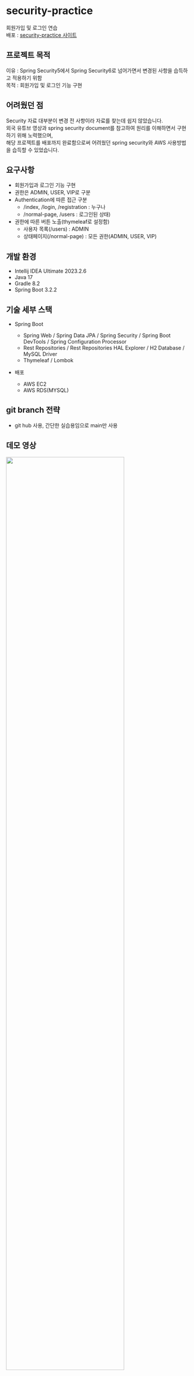 # security-practice
회원가입 및 로그인 연습  
배포 : [security-practice 사이트](http://ec2-43-203-199-47.ap-northeast-2.compute.amazonaws.com:8081/)
  
## 프로젝트 목적
이유 : Spring Security5에서 Spring Security6로 넘어가면서 변경된 사항을 습득하고 적용하기 위함  
목적 : 회원가입 및 로그인 기능 구현
   
## 어려웠던 점
Security 자료 대부분이 변경 전 사항이라 자료를 찾는데 쉽지 않았습니다.  
외국 유튜브 영상과 spring security document를 참고하여 원리를 이해하면서 구현하기 위해 노력했으며,  
해당 프로젝트를 배포까지 완료함으로써 어려웠던 spring security와 AWS 사용방법을 습득할 수 있었습니다.

## 요구사항
- 회원가입과 로그인 기능 구현
- 권한은 ADMIN, USER, VIP로 구분
- Authentication에 따른 접근 구분
   - /index, /login, /registration : 누구나
   - /normal-page, /users : 로그인된 상태)  
- 권한에 따른 버튼 노출(thymeleaf로 설정함)
  - 사용자 목록(/users) : ADMIN
  - 상태페이지(/normal-page) : 모든 권한(ADMIN, USER, VIP)

## 개발 환경
* Intellij IDEA Ultimate 2023.2.6
* Java 17
* Gradle 8.2
* Spring Boot 3.2.2
  
## 기술 세부 스택
- Spring Boot
  * Spring Web / Spring Data JPA / Spring Security / Spring Boot DevTools / Spring Configuration Processor
  * Rest Repositories / Rest Repositories HAL Explorer / H2 Database / MySQL Driver
  * Thymeleaf / Lombok

- 배포
  * AWS EC2
  * AWS RDS(MYSQL)

## git branch 전략
- git hub 사용, 간단한 실습용임으로 main만 사용

## 데모 영상
<img width="80%" src="https://github.com/LeticiaKang/Project_board/assets/87592790/db08494a-84ea-4e8b-8cc3-ac00d2fd4d5d" />
 
